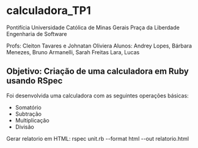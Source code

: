 # calculadora_TP1

Pontifícia Universidade Católica de Minas Gerais
Praça da Liberdade
Engenharia de Software

Profs: Cleiton Tavares e Johnatan Oliviera
Alunos: Andrey Lopes, Bárbara Menezes, Bruno Armanelli, Sarah Freitas Lara, Lucas 

## Objetivo: Criação de uma calculadora em Ruby usando RSpec

Foi desenvolvida uma calculadora com as seguintes operações básicas:
- Somatório
- Subtração
- Multiplicação
- Divisão

Gerar relatorio em HTML:
rspec unit.rb --format html --out relatorio.html
